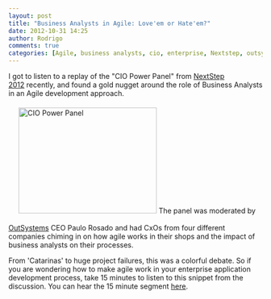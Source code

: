 ```yaml
---
layout: post
title: "Business Analysts in Agile: Love'em or Hate'em?"
date: 2012-10-31 14:25
author: Rodrigo
comments: true
categories: [Agile, business analysts, cio, enterprise, Nextstep, outsystems, Perspectives]
---
```

I got to listen to a replay of the "CIO Power Panel" from <a title="NextStep" href="http://www.outsystems.com/nextstep/" target="_blank">NextStep 2012</a> recently, and found a gold nugget around the role of Business Analysts in an Agile development approach.<!--more--><a title="Click here to watch the video" href="http://www.outsystems.com/offer/it-strategy/cio-power-panel/"><img class="mt-image-right alignright" style="margin: 20px 0px 20px 20px;" alt="CIO Power Panel" src="https://www.outsystems.com/blog/wp-content/uploads/2012/10/video-background-blog-thumb12.png" width="274" height="210" /></a> The panel was moderated by <a title="OutSystems" href="http://www.outsystems.com">OutSystems</a> CEO Paulo Rosado and had CxOs from four different companies chiming in on how agile works in their shops and the impact of business analysts on their processes.

From 'Catarinas' to huge project failures, this was a colorful debate. So if you are wondering how to make agile work in your enterprise application development process, take 15 minutes to listen to this snippet from the discussion. You can hear the 15 minute segment <a title="CIO Power Panel" href="http://www.outsystems.com/offer/it-strategy/cio-power-panel/">here</a>.
